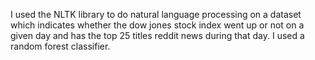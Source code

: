 I used the NLTK library to do natural language processing on a dataset which indicates whether the dow jones stock 
index went up or not on a given day and has the top 25 titles reddit news during that day. I used a random forest classifier.

